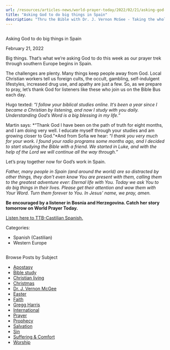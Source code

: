 ```yaml
---
url: /resources/articles-news/world-prayer-today/2022/02/21/asking-god-to-do-big-things-in-spain
title: "Asking God to do big things in Spain"
description: "Thru the Bible with Dr. J. Vernon McGee - Taking the whole Word to the whole world"
---
```







## 
 Asking God to do big things in Spain


February 21, 2022
![]()




Big things. That’s what we’re asking God to do this week as our prayer trek through southern Europe begins in Spain.  

The challenges are plenty. Many things keep people away from God. Local Christian workers tell us foreign cults, the occult, gambling, self-indulgent lifestyles, increased drug use, and apathy are just a few. So, as we prepare to pray, let’s thank God for listeners like these who join us on the Bible Bus each day.  

Hugo texted: *“I follow your biblical studies online. It‘s been a year since I became a Christian by listening, and now I study with you daily. Understanding God’s Word is a big blessing in my life.”*

Martin says: *“Thank God I have been on the path of truth for eight months, and I am doing very well. I educate myself through your studies and am growing closer to God.”*And from Sofia we hear: *“I thank you very much for your work. I found your radio programs some months ago, and I decided to start studying the Bible with a friend. We started in Luke, and with the help of the Lord we will continue all the way through.”* 

Let’s pray together now for God’s work in Spain. 

*Father, many people in Spain (and around the world) are so distracted by other things, they don’t even know You are present with them, calling them to the greatest adventure ever: Eternal life with You. Today we ask You to do big things in their lives. Please get their attention and wow them with Your Word. Turn them forever to You. In Jesus’ name, we pray, amen.*

**Be encouraged by a listener in Bosnia and Herzegovina. Catch her story tomorrow on World Prayer Today.**

[Listen here to TTB-Castilian Spanish.](https://ttb.twr.org/home/day,0434/language,SPA-EUR)



Categories: 


* Spanish (Castilian)
* Western Europe









## 
 Browse Posts by Subject


* [Apostasy](/resources/articles-news/-in-tags/tags/Apostasy)
* [Bible study](/resources/articles-news/-in-tags/tags/Bible-study)
* [Christian living](/resources/articles-news/-in-tags/tags/Christian-living)
* [Christmas](/resources/articles-news/-in-tags/tags/Christmas)
* [Dr. J. Vernon McGee](/resources/articles-news/-in-tags/tags/Dr-J-Vernon-McGee)
* [Easter](/resources/articles-news/-in-tags/tags/easter)
* [Faith](/resources/articles-news/-in-tags/tags/Faith)
* [Gregg Harris](/resources/articles-news/-in-tags/tags/Gregg-Harris)
* [International](/resources/articles-news/-in-tags/tags/International)
* [Prayer](/resources/articles-news/-in-tags/tags/prayer)
* [Prophecy](/resources/articles-news/-in-tags/tags/Prophecy)
* [Salvation](/resources/articles-news/-in-tags/tags/Salvation)
* [Sin](/resources/articles-news/-in-tags/tags/sin)
* [Suffering & Comfort](/resources/articles-news/-in-tags/tags/Suffering-Comfort)
* [Worship](/resources/articles-news/-in-tags/tags/worship)






